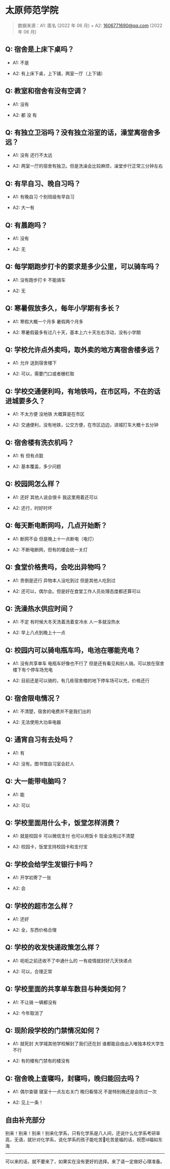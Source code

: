 # 太原师范学院

> 数据来源：A1: 匿名 (2022 年 06 月) + A2: 1606771690@qq.com (2022 年 06 月)

## Q: 宿舍是上床下桌吗？

- A1: 不是

- A2: 有上床下桌，上下铺，两室一厅（上下铺）

## Q: 教室和宿舍有没有空调？

- A1: 没有

- A2: 都 没 有

## Q: 有独立卫浴吗？没有独立浴室的话，澡堂离宿舍多远？

- A1: 没有 还行不太远

- A2: 两室一厅的宿舍有独卫。但是洗澡会比较麻烦，澡堂步行正常三分钟左右

## Q: 有早自习、晚自习吗？

- A1: 有晚自习 个别班级有早自习

- A2: 大一有

## Q: 有晨跑吗？

- A1: 没有

- A2: 无

## Q: 每学期跑步打卡的要求是多少公里，可以骑车吗？

- A1: 没有跑步打卡 不能骑车

- A2: 无

## Q: 寒暑假放多久，每年小学期有多长？

- A1: 寒假大概一个月多 暑假两个月多

- A2: 寒暑假最多有过八十天，基本上六十天左右浮动，没有小学期

## Q: 学校允许点外卖吗，取外卖的地方离宿舍楼多远？

- A1: 允许 送到宿舍楼下

- A2: 可以，需要门口或者栅栏取

## Q: 学校交通便利吗，有地铁吗，在市区吗，不在的话进城要多久？

- A1: 不太方便 没地铁 大概算是在市区

- A2: 交通便利，没有地铁，公交方便，在市区边边，进城打车大概十五分钟

## Q: 宿舍楼有洗衣机吗？

- A1: 有 但有点脏

- A2: 基本覆盖，多少问题

## Q: 校园网怎么样？

- A1: 还好 其他人说会很卡 我这里用着还可以

- A2: 还行，时好时坏

## Q: 每天断电断网吗，几点开始断？

- A1: 断网不会 但是晚上十一点断电（电灯）

- A2: 不断电断网，但有的楼会统一关灯

## Q: 食堂价格贵吗，会吃出异物吗？

- A1: 贵倒是还行 异物本人没吃到过 但是其他人吃到过

- A2: 还可以，偶尔会。但是好在食堂工作人员处理态度都还算可以

## Q: 洗澡热水供应时间？

- A1: 不定 有时候大冬天洗着洗着变冷水 人一多就没热水

- A2: 早上八点到晚上十一点

## Q: 校园内可以骑电瓶车吗，电池在哪能充电？

- A1: 没有共享单车 电瓶车好像也不行了 但是还有看见和别人骑。可以放在宿舍楼下有个停车场充电

- A2: 目前还是可以骑的，有几栋宿舍楼的地下停车场可以充，价格还行

## Q: 宿舍限电情况？

- A1: 不清楚，宿舍的电费并不是我们出的

- A2: 无法使用大功率电器

## Q: 通宵自习有去处吗？

- A1: 有

- A2: 没有。图书馆自习室会赶人

## Q: 大一能带电脑吗？

- A1: 能

- A2: 可以

## Q: 学校里面用什么卡，饭堂怎样消费？

- A1: 就是校园卡 可以微信支付 也可以用饭卡 现金没用过不清楚

- A2: 校园卡，饭堂支持校园卡和支付宝

## Q: 学校会给学生发银行卡吗？

- A1: 开学初寄了一张

- A2: 会

## Q: 学校的超市怎么样？

- A1: 还好

- A2: 全，东西价格合理

## Q: 学校的收发快递政策怎么样？

- A1: 呃呃之前还收不了中通什么的 一有疫情就封好几天快递点

- A2: 可以，合理正常

## Q: 学校里面的共享单车数目与种类如何？

- A1: 不让骑 一辆都没有

- A2: 今年取消了

## Q: 现阶段学校的门禁情况如何？

- A1: 就死封 大学城其他学校解封了我们还在封 谁都能自由出入唯独本校大学生不行

- A2: 有的楼有门禁有的楼没有

## Q: 宿舍晚上查寝吗，封寝吗，晚归能回去吗？

- A1: 偶尔查寝 寝室十一点左右关门 晚归看情况 不是特别晚还是会防过一次

- A2: 见上一条！

## 自由补充部分

别来！别来！别来！别来化学系，只有化学系是八人间，还说什么化学系考研率高，无语，就针对化学系，说化学系的孩子能吃苦🥺吃苦是福的话，祝愿ld福如东海

***

可以来的话，就不要来了，如果实在没有更好的选择。来了请一定做好心理准备。